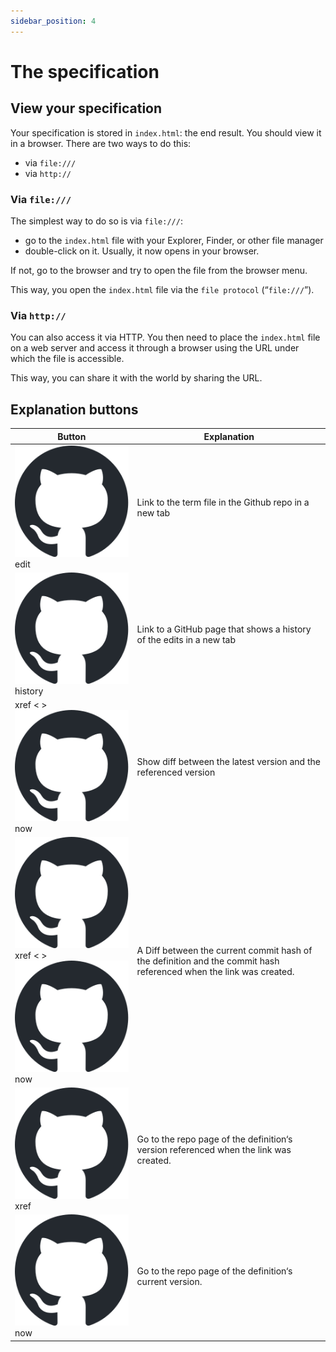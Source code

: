 ```yaml
---
sidebar_position: 4
---
```


# The specification

## View your specification

Your specification is stored in `index.html`: the end result. You should view it in a browser. There are two ways to do this:

- via `file:///`
- via `http://`

### Via `file:///`

The simplest way to do so is via `file:///`:
- go to the `index.html` file with your Explorer, Finder, or other file manager
- double-click on it. Usually, it now opens in your browser.

If not, go to the browser and try to open the file from the browser menu.

This way, you open the `index.html` file via the `file protocol` (“`file:///`”).

### Via `http://`

You can also access it via HTTP. You then need to place the `index.html` file on a web server and access it through a browser using the URL under which the file is accessible.

This way, you can share it with the world by sharing the URL.

## Explanation buttons

| Button | Explanation |
|-|-|
| <span className='button-style-imitation'>![GitHub Mark](/img/github-mark.svg) edit</span> | Link to the term file in the Github repo in a new tab |
| <span className='button-style-imitation'>![GitHub Mark](/img/github-mark.svg) history</span> | Link to a GitHub page that shows a history of the edits in a new tab |
| <span className='button-style-imitation'>xref < > ![GitHub Mark](/img/github-mark.svg) now</span>  | Show diff between the latest version and the referenced version |
| <span className='button-style-imitation'>![GitHub Mark](/img/github-mark.svg) xref < > ![GitHub Mark](/img/github-mark.svg) now</span> | A Diff between the current commit hash of the definition and the commit hash referenced when the link was created. |
| <span className='button-style-imitation'>![GitHub Mark](/img/github-mark.svg) xref</span>         | Go to the repo page of the definition‘s version referenced when the link was created. |
| <span className='button-style-imitation'>![GitHub Mark](/img/github-mark.svg) now</span>          | Go to the repo page of the definition‘s current version. |
